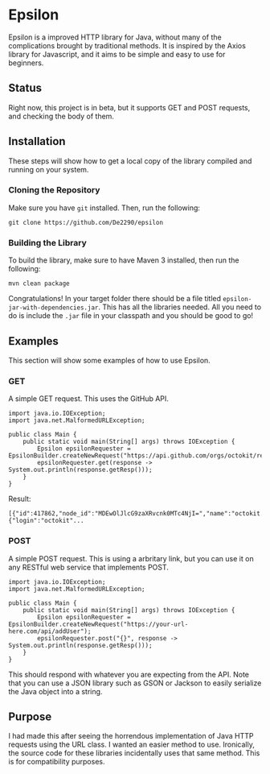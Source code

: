 # Epsilon
Epsilon is a improved HTTP library for Java, without many of the complications brought by traditional methods.
It is inspired by the Axios library for Javascript, and it aims to be simple and easy to use for beginners.

## Status
Right now, this project is in beta, but it supports GET and POST requests, and checking the body of them.


## Installation
These steps will show how to get a local copy of the library compiled and running on your system.

### Cloning the Repository
Make sure you have `git` installed. Then, run the following:

```
git clone https://github.com/De2290/epsilon
```

### Building the Library
To build the library, make sure to have Maven 3 installed, then run the following:

```
mvn clean package
```

Congratulations! In your target folder there should be a file titled `epsilon-jar-with-dependencies.jar`. This has all the libraries needed.
All you need to do is include the `.jar` file in your classpath and you should be good to go!


## Examples
This section will show some examples of how to use Epsilon.

### GET
A simple GET request. This uses the GitHub API.

```
import java.io.IOException;
import java.net.MalformedURLException;

public class Main {
    public static void main(String[] args) throws IOException {
        Epsilon epsilonRequester = EpsilonBuilder.createNewRequest("https://api.github.com/orgs/octokit/repos");
        epsilonRequester.get(response -> System.out.println(response.getResp()));
    }
}

```

Result:

```
[{"id":417862,"node_id":"MDEwOlJlcG9zaXRvcnk0MTc4NjI=","name":"octokit.rb","full_name":"octokit/octokit.rb","private":false,"owner":{"login":"octokit"...
```

### POST
A simple POST request. This is using a arbritary link, but you can use it on any RESTful web service that implements POST.

```
import java.io.IOException;
import java.net.MalformedURLException;

public class Main {
    public static void main(String[] args) throws IOException {
        Epsilon epsilonRequester = EpsilonBuilder.createNewRequest("https://your-url-here.com/api/addUser");
        epsilonRequester.post("{}", response -> System.out.println(response.getResp()));
    }
}

```

This should respond with whatever you are expecting from the API. Note that you can use a JSON library such as GSON or Jackson to easily serialize the Java object into a string.
## Purpose
I had made this after seeing the horrendous implementation of Java HTTP requests using the URL class. I wanted an easier method to use.
Ironically, the source code for these libraries incidentally uses that same method. This is for compatibility purposes.

